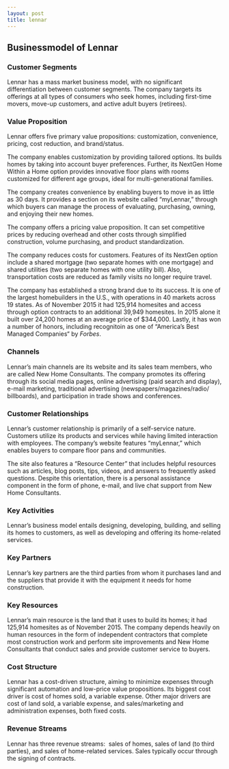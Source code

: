 ```yaml
---
layout: post
title: lennar
---
```


Businessmodel of Lennar
------------------------

### Customer Segments

Lennar has a mass market business model, with no significant differentiation between customer segments. The company targets its offerings at all types of consumers who seek homes, including first-time movers, move-up customers, and active adult buyers (retirees).

### Value Proposition

Lennar offers five primary value propositions: customization, convenience, pricing, cost reduction, and brand/status.

The company enables customization by providing tailored options. Its builds homes by taking into account buyer preferences. Further, its NextGen Home Within a Home option provides innovative floor plans with rooms customized for different age groups, ideal for multi-generational families.

The company creates convenience by enabling buyers to move in as little as 30 days. It provides a section on its website called “myLennar,” through which buyers can manage the process of evaluating, purchasing, owning, and enjoying their new homes.

The company offers a pricing value proposition. It can set competitive prices by reducing overhead and other costs through simplified construction, volume purchasing, and product standardization.

The company reduces costs for customers. Features of its NextGen option include a shared mortgage (two separate homes with one mortgage) and shared utilities (two separate homes with one utility bill). Also, transportation costs are reduced as family visits no longer require travel.

The company has established a strong brand due to its success. It is one of the largest homebuilders in the U.S., with operations in 40 markets across 19 states. As of November 2015 it had 125,914 homesites and access through option contracts to an additional 39,949 homesites. In 2015 alone it built over 24,200 homes at an average price of $344,000. Lastly, it has won a number of honors, including recognitoin as one of “America’s Best Managed Companies“ by *Forbes*.

### Channels

Lennar’s main channels are its website and its sales team members, who are called New Home Consultants. The company promotes its offering through its social media pages, online advertising (paid search and display), e-mail marketing, traditional advertising (newspapers/magazines/radio/ billboards), and participation in trade shows and conferences.

### Customer Relationships

Lennar’s customer relationship is primarily of a self-service nature. Customers utilize its products and services while having limited interaction with employees. The company’s website features “myLennar,” which enables buyers to compare floor pans and communities.

The site also features a “Resource Center” that includes helpful resources such as articles, blog posts, tips, videos, and answers to frequently asked questions. Despite this orientation, there is a personal assistance component in the form of phone, e-mail, and live chat support from New Home Consultants.

### Key Activities

Lennar’s business model entails designing, developing, building, and selling its homes to customers, as well as developing and offering its home-related services.

### Key Partners

Lennar’s key partners are the third parties from whom it purchases land and the suppliers that provide it with the equipment it needs for home construction.

### Key Resources

Lennar’s main resource is the land that it uses to build its homes; it had 125,914 homesites as of November 2015. The company depends heavily on human resources in the form of independent contractors that complete most construction work and perform site improvements and New Home Consultants that conduct sales and provide customer service to buyers.

### Cost Structure

Lennar has a cost-driven structure, aiming to minimize expenses through significant automation and low-price value propositions. Its biggest cost driver is cost of homes sold, a variable expense. Other major drivers are cost of land sold, a variable expense, and sales/marketing and administration expenses, both fixed costs.

### Revenue Streams

Lennar has three revenue streams:  sales of homes, sales of land (to third parties), and sales of home-related services. Sales typically occur through the signing of contracts.
